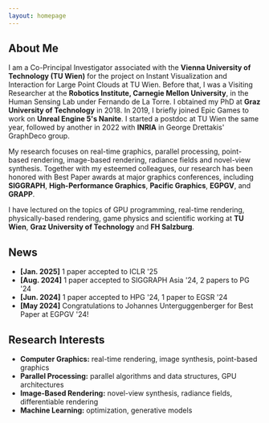 ```yaml
---
layout: homepage
---
```


## About Me

I am a Co-Principal Investigator associated with the **Vienna University of Technology (TU Wien)** for the project on Instant Visualization and Interaction for Large Point Clouds at TU Wien. Before that, I was a Visiting Researcher at the **Robotics Institute, Carnegie Mellon University**, in the Human Sensing Lab under Fernando de La Torre. I obtained my PhD at **Graz University of Technology** in 2018. In 2019, I briefly joined Epic Games to work on **Unreal Engine 5's Nanite**. I started a postdoc at TU Wien the same year, followed by another in 2022 with **INRIA** in George Drettakis' GraphDeco group. 

My research focuses on real-time graphics, parallel processing, point-based rendering, image-based rendering, radiance fields and novel-view synthesis. Together with my esteemed colleagues, our research has been honored with Best Paper awards at major graphics conferences, including **SIGGRAPH**, **High-Performance Graphics**, **Pacific Graphics**, **EGPGV**, and **GRAPP**.

I have lectured on the topics of GPU programming, real-time rendering, physically-based rendering, game physics and scientific working at **TU Wien**, **Graz University of Technology** and **FH Salzburg**.

## News
- **[Jan. 2025]** 1 paper accepted to ICLR '25
- **[Aug. 2024]** 1 paper accepted to SIGGRAPH Asia '24, 2 papers to PG '24
- **[Jun. 2024]** 1 paper accepted to HPG '24, 1 paper to EGSR '24
- **[May 2024]** Congratulations to Johannes Unterguggenberger for Best Paper at EGPGV '24!

## Research Interests

- **Computer Graphics:** real-time rendering, image synthesis, point-based graphics
- **Parallel Processing:** parallel algorithms and data structures, GPU architectures
- **Image-Based Rendering:** novel-view synthesis, radiance fields, differentiable rendering 
- **Machine Learning:** optimization, generative models